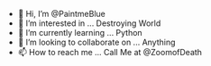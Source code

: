 - 👋 Hi, I’m @PaintmeBlue
- 👀 I’m interested in ... Destroying World
- 🌱 I’m currently learning ... Python
- 💞️ I’m looking to collaborate on ... Anything
- 📫 How to reach me ... Call Me at @ZoomofDeath

<!---
PaintmeBlue/PaintmeBlue is a ✨ special ✨ repository because its `README.md` (this file) appears on your GitHub profile.
You can click the Preview link to take a look at your changes.
--->

